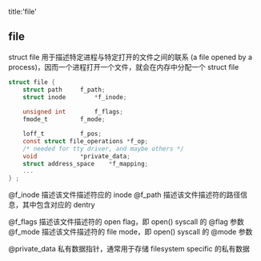 title:'file'
## file

struct file 用于描述特定进程与特定打开的文件之间的联系 (a file opened by a process)，因而一个进程打开一个文件，就会在内存中分配一个 struct file

```c
struct file {
	struct path		f_path;
	struct inode		*f_inode;
	
	unsigned int 		f_flags;
	fmode_t			f_mode;

	loff_t			f_pos;
	const struct file_operations *f_op;
	/* needed for tty driver, and maybe others */
	void			*private_data;
	struct address_space	*f_mapping;
	...
} ;
```

@f_inode 描述该文件描述符应的 inode
@f_path  描述该文件描述符的路径信息，其中包含对应的 dentry

@f_flags 描述该文件描述符的 open flag，即 open() syscall 的 @flag 参数
@f_mode  描述该文件描述符的 file mode，即 open() syscall 的 @mode 参数

@private_data 私有数据指针，通常用于存储 filesystem specific 的私有数据
